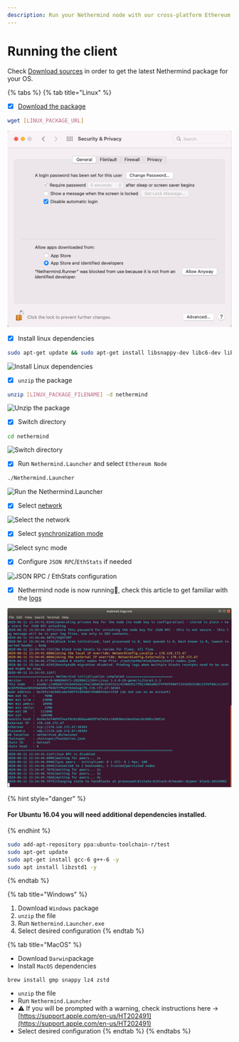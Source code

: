 ```yaml
---
description: Run your Nethermind node with our cross-platform Ethereum client
---
```


# Running the client

Check [Download sources](../download-sources/) in order to get the latest Nethermind package for your OS.

{% tabs %}
{% tab title="Linux" %}
* [x] [Download the package](../download-sources/)

```bash
wget [LINUX_PACKAGE_URL]
```

![Download package with wget](<../../.gitbook/assets/image (2).png>)

* [x] Install linux dependencies

```bash
sudo apt-get update && sudo apt-get install libsnappy-dev libc6-dev libc6 unzip -y
```

![Install Linux dependencies](<../../.gitbook/assets/image (16).png>)

* [x] `unzip` the package

```bash
unzip [LINUX_PACKAGE_FILENAME] -d nethermind
```

![Unzip the package](<../../.gitbook/assets/image (7).png>)

* [x] Switch directory

```bash
cd nethermind
```

![Switch directory](<../../.gitbook/assets/image (8) (1) (1) (1) (1).png>)

* [x] Run `Nethermind.Launcher` and select `Ethereum Node`

```bash
./Nethermind.Launcher
```

![Run the Nethermind.Launcher](<../../.gitbook/assets/image (19).png>)

* [x] Select [network](../networks.md)

![Select the network](<../../.gitbook/assets/image (14).png>)

* [x] Select [synchronization mode](../sync-modes.md)

![Select sync mode](<../../.gitbook/assets/image (5).png>)

* [x] Configure `JSON RPC`/`EthStats` if needed

![JSON RPC / EthStats configuration](<../../.gitbook/assets/image (13).png>)

* [x] Nethermind node is now running:tada:, check this article to get familiar with the [logs](../../#explaining-nethermind-logs)

![Nethermind client running Ethereum Mainnet](<../../.gitbook/assets/image (18) (1) (1) (1) (1) (1) (1) (4) (2) (1) (4).png>)

{% hint style="danger" %}
#### For Ubuntu 16.04 you will need additional dependencies installed.
{% endhint %}

```bash
sudo add-apt-repository ppa:ubuntu-toolchain-r/test
sudo apt-get update
sudo apt-get install gcc-6 g++-6 -y
sudo apt install libzstd1 -y
```
{% endtab %}

{% tab title="Windows" %}
1. Download `Windows` package&#x20;
2. `unzip` the file
3. Run `Nethermind.Launcher.exe`
4. Select desired configuration
{% endtab %}

{% tab title="MacOS" %}
* Download `Darwin`package&#x20;
* Install `MacOS` dependencies

```
brew install gmp snappy lz4 zstd
```

* `unzip` the file
* Run `Nethermind.Launcher`
* :warning: If you will be prompted with a warning, check instructions here -> [https://support.apple.com/en-us/HT202491](https://support.apple.com/en-us/HT202491)
* Select desired configuration
{% endtab %}
{% endtabs %}







